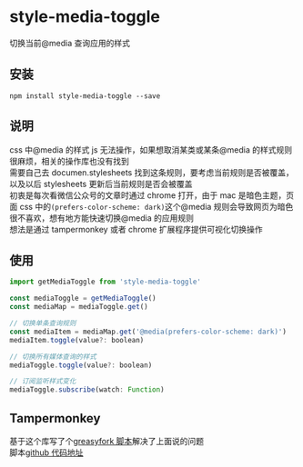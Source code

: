 # style-media-toggle

切换当前@media 查询应用的样式

## 安装

```
npm install style-media-toggle --save
```

## 说明

css 中@media 的样式 js 无法操作，如果想取消某类或某条@media 的样式规则很麻烦，相关的操作库也没有找到  
需要自己去 documen.stylesheets 找到这条规则，要考虑当前规则是否被覆盖，以及以后 stylesheets 更新后当前规则是否会被覆盖  
初衷是每次看微信公众号的文章时通过 chrome 打开，由于 mac 是暗色主题，页面 css 中的`(prefers-color-scheme: dark)`这个@media 规则会导致网页为暗色很不喜欢，想有地方能快速切换@media 的应用规则  
想法是通过 tampermonkey 或者 chrome 扩展程序提供可视化切换操作

## 使用

```js
import getMediaToggle from 'style-media-toggle'

const mediaToggle = getMediaToggle()
const mediaMap = mediaToggle.get()

// 切换单条查询规则
const mediaItem = mediaMap.get('@media(prefers-color-scheme: dark)')
mediaItem.toggle(value?: boolean)

// 切换所有媒体查询的样式
mediaToggle.toggle(value?: boolean)

// 订阅监听样式变化
mediaToggle.subscribe(watch: Function)
```

## Tampermonkey

基于这个库写了个[greasyfork 脚本](https://greasyfork.org/scripts/396483)解决了上面说的问题  
脚本[github 代码地址](https://github.com/TaumuLu/mac-config/blob/master/data/tampermonkey/themeScript.js)
